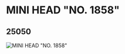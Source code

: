 # MINI HEAD "NO. 1858"
## 25050
![MINI HEAD "NO. 1858"](https://lc-www-live-s.legocdn.com/media/bricks/5/2/6136827.jpg)